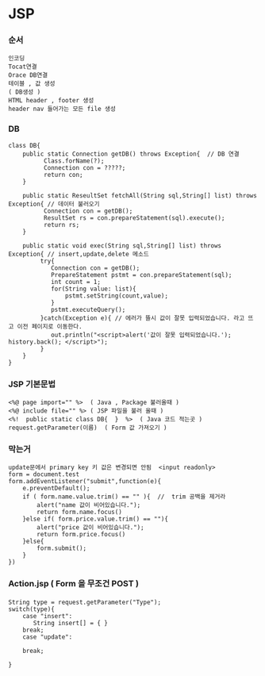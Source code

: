# JSP 
### 순서
    인코딩 
    Tocat연결
    Orace DB연결
    테이블 , 값 생성
    ( DB생성 ) 
    HTML header , footer 생성 
    header nav 들어가는 모든 file 생성
### DB 
    class DB{
        public static Connection getDB() throws Exception{  // DB 연결 
              Class.forName(?);
              Connection con = ?????;
              return con;
        }
        
        public static ReseultSet fetchAll(String sql,String[] list) throws Exception{ // 데이터 불러오기
              Connection con = getDB();
              ResultSet rs = con.prepareStatement(sql).execute();
              return rs;
        }
        
        public static void exec(String sql,String[] list) throws Exception{ // insert,update,delete 메소드
             try{
                Connection con = getDB();
                PrepareStatement pstmt = con.prepareStatement(sql);
                int count = 1;
                for(String value: list){
                    pstmt.setString(count,value);
                }
                pstmt.executeQuery();
             }catch(Exception e){ // 에러가 뜰시 값이 잘못 입력되었습니다. 라고 뜨고 이전 페이지로 이동한다.
                out.println("<script>alert('값이 잘못 입력되었습니다.'); history.back(); </script>");
             }
        } 
    }

### JSP 기본문법
    <%@ page import="" %>  ( Java , Package 불러올때 ) 
    <%@ include file="" %> ( JSP 파일을 불러 올때 )
    <%!  public static class DB{  }  %>  ( Java 코드 적는곳 ) 
    request.getParameter(이름)  ( Form 값 가져오기 ) 
### 막는거 
    update문에서 primary key 키 값은 변경되면 안됨  <input readonly>
    form = document.test
    form.addEventListener("submit",function(e){
        e.preventDefault();
        if ( form.name.value.trim() == "" ){  //  trim 공백을 제거라 
            alert("name 값이 비어있습니다.");
            return form.name.focus()
        }else if( form.price.value.trim() == ""){
            alert("price 값이 비어있습니다.");
            return form.price.focus()
        }else{
            form.submit();
        }
    })
### Action.jsp  ( Form  을 무조건 POST )  
#### <form action="Action.jsp?Type=값" method="post" name="test"> 
    String type = request.getParameter("Type");
    switch(type){
        case "insert":
           String insert[] = { }
        break;
        case "update":
                
        break;
        
    }
